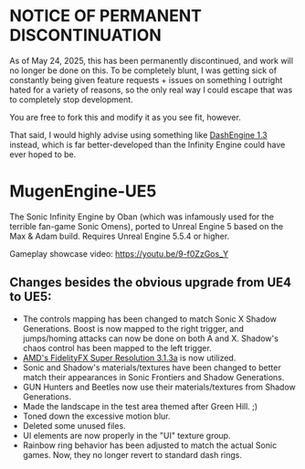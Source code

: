 # NOTICE OF PERMANENT DISCONTINUATION
As of May 24, 2025, this has been permanently discontinued, and work will no longer be done on this. To be completely blunt, I was getting sick of constantly being given feature requests + issues on something I outright hated for a variety of reasons, so the only real way I could escape that was to completely stop development.

You are free to fork this and modify it as you see fit, however.

That said, I would highly advise using something like [DashEngine 1.3](https://github.com/YakuzaBalooza/Dash-Engine-1.3) instead, which is far better-developed than the Infinity Engine could have ever hoped to be.

# MugenEngine-UE5
The Sonic Infinity Engine by Oban (which was infamously used for the terrible fan-game Sonic Omens), ported to Unreal Engine 5 based on the Max & Adam build. Requires Unreal Engine 5.5.4 or higher.

Gameplay showcase video: https://youtu.be/9-f0ZzGos_Y

## Changes besides the obvious upgrade from UE4 to UE5:
- The controls mapping has been changed to match Sonic X Shadow Generations. Boost is now mapped to the right trigger, and jumps/homing attacks can now be done on both A and X. Shadow's chaos control has been mapped to the left trigger.
- [AMD's FidelityFX Super Resolution 3.1.3a](https://gpuopen.com/learn/ue-fsr3/) is now utilized.
- Sonic and Shadow's materials/textures have been changed to better match their appearances in Sonic Frontiers and Shadow Generations.
- GUN Hunters and Beetles now use their materials/textures from Shadow Generations.
- Made the landscape in the test area themed after Green Hill. ;)
- Toned down the excessive motion blur.
- Deleted some unused files.
- UI elements are now properly in the "UI" texture group.
- Rainbow ring behavior has been adjusted to match the actual Sonic games. Now, they no longer revert to standard dash rings.
